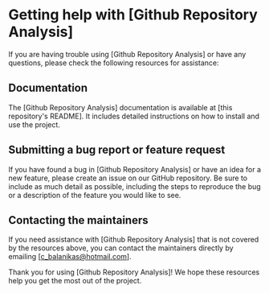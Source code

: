 # Getting help with [Github Repository Analysis]

If you are having trouble using [Github Repository Analysis] or have any questions, please check the following resources for assistance:

## Documentation

The [Github Repository Analysis] documentation is available at [this repository's README]. It includes detailed instructions on how to install and use the project.

## Submitting a bug report or feature request

If you have found a bug in [Github Repository Analysis] or have an idea for a new feature, please create an issue on our GitHub repository. 
Be sure to include as much detail as possible, including the steps to reproduce the bug or a description of the feature you would like to see.

## Contacting the maintainers

If you need assistance with [Github Repository Analysis] that is not covered by the resources above, you can contact the maintainers directly by emailing [c_balanikas@hotmail.com].

Thank you for using [Github Repository Analysis]! We hope these resources help you get the most out of the project.
